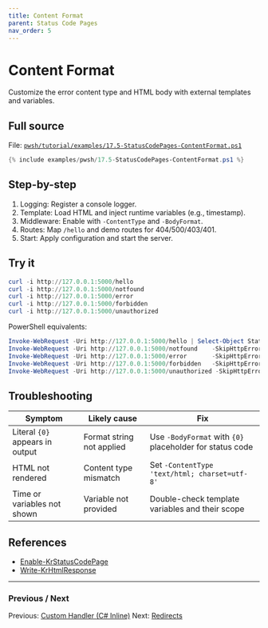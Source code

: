 ```yaml
---
title: Content Format
parent: Status Code Pages
nav_order: 5
---
```


# Content Format

Customize the error content type and HTML body with external templates and variables.

## Full source

File: [`pwsh/tutorial/examples/17.5-StatusCodePages-ContentFormat.ps1`][17.5-StatusCodePages-ContentFormat.ps1]

```powershell
{% include examples/pwsh/17.5-StatusCodePages-ContentFormat.ps1 %}
```

## Step-by-step

1. Logging: Register a console logger.
2. Template: Load HTML and inject runtime variables (e.g., timestamp).
3. Middleware: Enable with `-ContentType` and `-BodyFormat`.
4. Routes: Map `/hello` and demo routes for 404/500/403/401.
5. Start: Apply configuration and start the server.

## Try it

```powershell
curl -i http://127.0.0.1:5000/hello
curl -i http://127.0.0.1:5000/notfound
curl -i http://127.0.0.1:5000/error
curl -i http://127.0.0.1:5000/forbidden
curl -i http://127.0.0.1:5000/unauthorized
```

PowerShell equivalents:

```powershell
Invoke-WebRequest -Uri http://127.0.0.1:5000/hello | Select-Object StatusCode, Content
Invoke-WebRequest -Uri http://127.0.0.1:5000/notfound    -SkipHttpErrorCheck | Select-Object StatusCode, Content | Format-List
Invoke-WebRequest -Uri http://127.0.0.1:5000/error       -SkipHttpErrorCheck | Select-Object StatusCode, Content | Format-List
Invoke-WebRequest -Uri http://127.0.0.1:5000/forbidden   -SkipHttpErrorCheck | Select-Object StatusCode, Content | Format-List
Invoke-WebRequest -Uri http://127.0.0.1:5000/unauthorized -SkipHttpErrorCheck | Select-Object StatusCode, Content | Format-List
```

## Troubleshooting

| Symptom | Likely cause | Fix |
|--------|---------------|-----|
| Literal `{0}` appears in output | Format string not applied | Use `-BodyFormat` with `{0}` placeholder for status code |
| HTML not rendered | Content type mismatch | Set `-ContentType 'text/html; charset=utf-8'` |
| Time or variables not shown | Variable not provided | Double-check template variables and their scope |

## References

- [Enable-KrStatusCodePage][Enable-KrStatusCodePage]
- [Write-KrHtmlResponse][Write-KrHtmlResponse]

---

### Previous / Next

Previous: [Custom Handler (C# Inline)](./4.Custom-Handler-CSharp-Inline.md)
Next: [Redirects](./6.Redirects.md)

[17.5-StatusCodePages-ContentFormat.ps1]: /pwsh/tutorial/examples/17.5-StatusCodePages-ContentFormat.ps1
[Enable-KrStatusCodePage]: /pwsh/cmdlets/Enable-KrStatusCodePage
[Write-KrHtmlResponse]: /pwsh/cmdlets/Write-KrHtmlResponse
